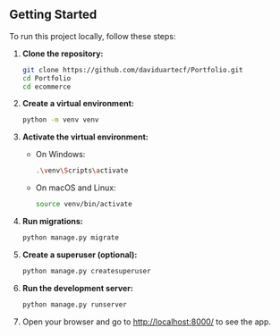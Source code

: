 ## Getting Started

To run this project locally, follow these steps:

1. **Clone the repository:**

    ```bash
    git clone https://github.com/daviduartecf/Portfolio.git
    cd Portfolio
    cd ecommerce
    ```

2. **Create a virtual environment:**

    ```bash
    python -m venv venv
    ```

3. **Activate the virtual environment:**

    - On Windows:

        ```bash
        .\venv\Scripts\activate
        ```

    - On macOS and Linux:

        ```bash
        source venv/bin/activate
        ```

4. **Run migrations:**

    ```bash
    python manage.py migrate
    ```

5. **Create a superuser (optional):**

    ```bash
    python manage.py createsuperuser
    ```

6. **Run the development server:**

    ```bash
    python manage.py runserver
    ```

7. Open your browser and go to [http://localhost:8000/](http://localhost:8000/) to see the app.
